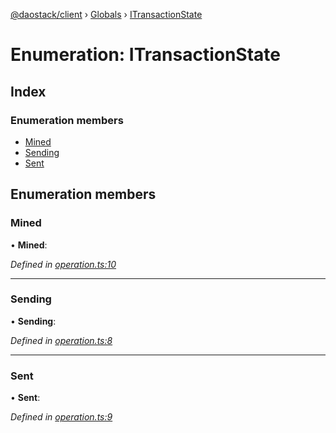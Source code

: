 [@daostack/client](../README.md) › [Globals](../globals.md) › [ITransactionState](itransactionstate.md)

# Enumeration: ITransactionState

## Index

### Enumeration members

* [Mined](itransactionstate.md#mined)
* [Sending](itransactionstate.md#sending)
* [Sent](itransactionstate.md#sent)

## Enumeration members

###  Mined

• **Mined**:

*Defined in [operation.ts:10](https://github.com/daostack/client/blob/84a7af3/src/operation.ts#L10)*

___

###  Sending

• **Sending**:

*Defined in [operation.ts:8](https://github.com/daostack/client/blob/84a7af3/src/operation.ts#L8)*

___

###  Sent

• **Sent**:

*Defined in [operation.ts:9](https://github.com/daostack/client/blob/84a7af3/src/operation.ts#L9)*
